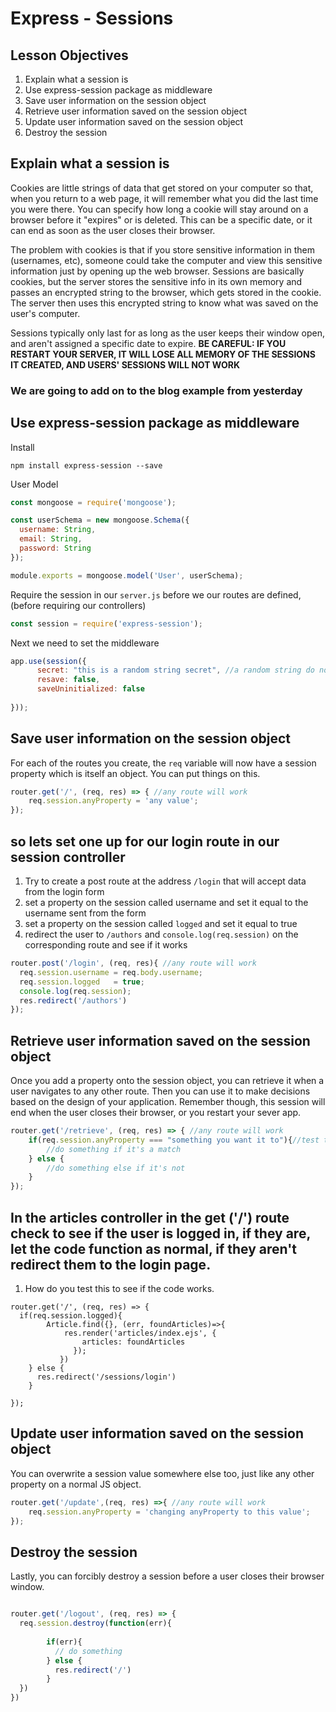 # Express - Sessions

## Lesson Objectives
1. Explain what a session is
1. Use express-session package as middleware
1. Save user information on the session object
1. Retrieve user information saved on the session object
1. Update user information saved on the session object
1. Destroy the session

## Explain what a session is

Cookies are little strings of data that get stored on your computer so that, when you return to a web page, it will remember what you did the last time you were there.  You can specify how long a cookie will stay around on a browser before it "expires" or is deleted.  This can be a specific date, or it can end as soon as the user closes their browser.

The problem with cookies is that if you store sensitive information in them (usernames, etc), someone could take the computer and view this sensitive information just by opening up the web browser.  Sessions are basically cookies, but the server stores the sensitive info in its own memory and passes an encrypted string to the browser, which gets stored in the cookie.  The server then uses this encrypted string to know what was saved on the user's computer.

Sessions typically only last for as long as the user keeps their window open, and aren't assigned a specific date to expire.  **BE CAREFUL: IF YOU RESTART YOUR SERVER, IT WILL LOSE ALL MEMORY OF THE SESSIONS IT CREATED, AND USERS' SESSIONS WILL NOT WORK**

### We are going to add on to the blog example from yesterday


## Use express-session package as middleware

Install

```
npm install express-session --save
```

User Model
```javascript
const mongoose = require('mongoose');

const userSchema = new mongoose.Schema({
  username: String,
  email: String,
  password: String
});

module.exports = mongoose.model('User', userSchema);
```

Require the session in our `server.js` before we our routes are defined, (before requiring our controllers)

```javascript
const session = require('express-session');
```

Next we need to set the middleware

```javascript
app.use(session({
	  secret: "this is a random string secret", //a random string do not copy this value or your stuff will get hacked
	  resave: false,
	  saveUninitialized: false
	 
}));
```



## Save user information on the session object

For each of the routes you create, the `req` variable will now have a session property which is itself an object.  You can put things on this.

```javascript
router.get('/', (req, res) => { //any route will work
	req.session.anyProperty = 'any value';
});
```

## so lets set one up for our login route in our session controller

1.  Try to create a post route at the address `/login` that will accept data from the login form
2.  set a property on the session called username and set it equal to the username sent from the form
3.  set a property on the session called `logged` and set it equal to true
3.  redirect the user to `/authors` and `console.log(req.session)` on the corresponding route and see if it works


```javascript
router.post('/login', (req, res){ //any route will work
  req.session.username = req.body.username;
  req.session.logged   = true;
  console.log(req.session);
  res.redirect('/authors')
});
```


## Retrieve user information saved on the session object

Once you add a property onto the session object, you can retrieve it when a user navigates to any other route.  Then you can use it to make decisions based on the design of your application.  Remember though, this session will end when the user closes their browser, or you restart your sever app.

```javascript
router.get('/retrieve', (req, res) => { //any route will work
	if(req.session.anyProperty === "something you want it to"){//test to see if that value exists
		//do something if it's a match
	} else {
		//do something else if it's not
	}
});
```

## In the articles controller in the get ('/') route check to see if the user is logged in, if they are, let the code function as normal, if they aren't redirect them to the login page.

1.  How do you test this to see if the code works.

```
router.get('/', (req, res) => {
  if(req.session.logged){
        Article.find({}, (err, foundArticles)=>{
            res.render('articles/index.ejs', {
                articles: foundArticles
              });
           })
    } else {
      res.redirect('/sessions/login')
    }

});
```




## Update user information saved on the session object

You can overwrite a session value somewhere else too, just like any other property on a normal JS object.

```javascript
router.get('/update',(req, res) =>{ //any route will work
	req.session.anyProperty = 'changing anyProperty to this value';
});
```



## Destroy the session

Lastly, you can forcibly destroy a session before a user closes their browser window.

```javascript

router.get('/logout', (req, res) => {
  req.session.destroy(function(err){
  
	    if(err){
	      // do something
	    } else {
	      res.redirect('/')
	    }
  })
})

```
